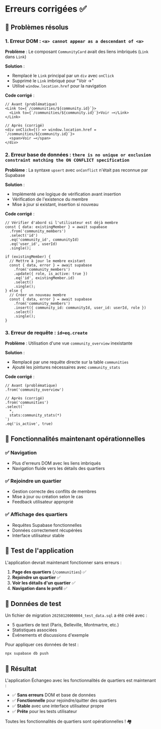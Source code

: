 # Erreurs corrigées ✅

## 🔧 **Problèmes résolus**

### **1. Erreur DOM : `<a> cannot appear as a descendant of <a>`**

**Problème** : Le composant `CommunityCard` avait des liens imbriqués (`Link` dans `Link`)

**Solution** :
- Remplacé le `Link` principal par un `div` avec `onClick`
- Supprimé le `Link` imbriqué pour "Voir →"
- Utilisé `window.location.href` pour la navigation

**Code corrigé** :
```tsx
// Avant (problématique)
<Link to={`/communities/${community.id}`}>
  <Link to={`/communities/${community.id}`}>Voir →</Link>
</Link>

// Après (corrigé)
<div onClick={() => window.location.href = `/communities/${community.id}`}>
  <span>Voir →</span>
</div>
```

### **2. Erreur base de données : `there is no unique or exclusion constraint matching the ON CONFLICT specification`**

**Problème** : La syntaxe `upsert` avec `onConflict` n'était pas reconnue par Supabase

**Solution** :
- Implémenté une logique de vérification avant insertion
- Vérification de l'existence du membre
- Mise à jour si existant, insertion si nouveau

**Code corrigé** :
```tsx
// Vérifier d'abord si l'utilisateur est déjà membre
const { data: existingMember } = await supabase
  .from('community_members')
  .select('id')
  .eq('community_id', communityId)
  .eq('user_id', userId)
  .single();

if (existingMember) {
  // Mettre à jour le membre existant
  const { data, error } = await supabase
    .from('community_members')
    .update({ role, is_active: true })
    .eq('id', existingMember.id)
    .select()
    .single();
} else {
  // Créer un nouveau membre
  const { data, error } = await supabase
    .from('community_members')
    .insert({ community_id: communityId, user_id: userId, role })
    .select()
    .single();
}
```

### **3. Erreur de requête : `id=eq.create`**

**Problème** : Utilisation d'une vue `community_overview` inexistante

**Solution** :
- Remplacé par une requête directe sur la table `communities`
- Ajouté les jointures nécessaires avec `community_stats`

**Code corrigé** :
```tsx
// Avant (problématique)
.from('community_overview')

// Après (corrigé)
.from('communities')
.select(`
  *,
  stats:community_stats(*)
`)
.eq('is_active', true)
```

## 🎯 **Fonctionnalités maintenant opérationnelles**

### ✅ **Navigation**
- Plus d'erreurs DOM avec les liens imbriqués
- Navigation fluide vers les détails des quartiers

### ✅ **Rejoindre un quartier**
- Gestion correcte des conflits de membres
- Mise à jour ou création selon le cas
- Feedback utilisateur approprié

### ✅ **Affichage des quartiers**
- Requêtes Supabase fonctionnelles
- Données correctement récupérées
- Interface utilisateur stable

## 🚀 **Test de l'application**

L'application devrait maintenant fonctionner sans erreurs :

1. **Page des quartiers** (`/communities`) ✅
2. **Rejoindre un quartier** ✅
3. **Voir les détails d'un quartier** ✅
4. **Navigation dans le profil** ✅

## 📝 **Données de test**

Un fichier de migration `20250120000004_test_data.sql` a été créé avec :
- 5 quartiers de test (Paris, Belleville, Montmartre, etc.)
- Statistiques associées
- Événements et discussions d'exemple

Pour appliquer ces données de test :
```bash
npx supabase db push
```

## 🎉 **Résultat**

L'application Échangeo avec les fonctionnalités de quartiers est maintenant :
- ✅ **Sans erreurs** DOM et base de données
- ✅ **Fonctionnelle** pour rejoindre/quitter des quartiers
- ✅ **Stable** avec une interface utilisateur propre
- ✅ **Prête** pour les tests utilisateur

Toutes les fonctionnalités de quartiers sont opérationnelles ! 🏘️
